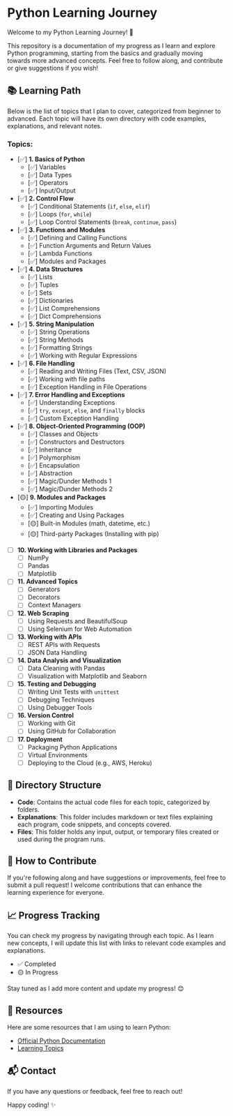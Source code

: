 # Python Learning Journey

Welcome to my Python Learning Journey! 🚀

This repository is a documentation of my progress as I learn and explore Python programming, starting from the basics and gradually moving towards more advanced concepts. Feel free to follow along, and contribute or give suggestions if you wish!

## 📚 Learning Path

Below is the list of topics that I plan to cover, categorized from beginner to advanced. Each topic will have its own directory with code examples, explanations, and relevant notes.

### Topics:
- [✅] **1. Basics of Python**
  - [✅] Variables
  - [✅] Data Types
  - [✅] Operators
  - [✅] Input/Output
- [✅] **2. Control Flow**
  - [✅] Conditional Statements (`if`, `else`, `elif`)
  - [✅] Loops (`for`, `while`)
  - [✅] Loop Control Statements (`break`, `continue`, `pass`)
- [✅] **3. Functions and Modules**
  - [✅] Defining and Calling Functions
  - [✅] Function Arguments and Return Values
  - [✅] Lambda Functions
  - [✅] Modules and Packages
- [✅] **4. Data Structures**
  - [✅] Lists
  - [✅] Tuples
  - [✅] Sets
  - [✅] Dictionaries
  - [✅] List Comprehensions
  - [✅] Dict Comprehensions
- [✅] **5. String Manipulation**
  - [✅] String Operations
  - [✅] String Methods
  - [✅] Formatting Strings
  - [✅] Working with Regular Expressions
- [✅] **6. File Handling**
  - [✅] Reading and Writing Files (Text, CSV, JSON)
  - [✅] Working with file paths
  - [✅] Exception Handling in File Operations
- [✅] **7. Error Handling and Exceptions**
  - [✅] Understanding Exceptions
  - [✅] `try`, `except`, `else`, and `finally` blocks
  - [✅] Custom Exception Handling
- [✅] **8. Object-Oriented Programming (OOP)**
  - [✅] Classes and Objects
  - [✅] Constructors and Destructors
  - [✅] Inheritance
  - [✅] Polymorphism
  - [✅] Encapsulation
  - [✅] Abstraction
  - [✅] Magic/Dunder Methods 1
  - [✅] Magic/Dunder Methods 2
- [🟡] **9. Modules and Packages**
  - [✅] Importing Modules
  - [✅] Creating and Using Packages
  - [🟡] Built-in Modules (math, datetime, etc.)
  - [🟡] Third-party Packages (Installing with pip)
- [ ] **10. Working with Libraries and Packages**
  - [ ] NumPy
  - [ ] Pandas
  - [ ] Matplotlib
- [ ] **11. Advanced Topics**
  - [ ] Generators
  - [ ] Decorators
  - [ ] Context Managers
- [ ] **12. Web Scraping**
  - [ ] Using Requests and BeautifulSoup
  - [ ] Using Selenium for Web Automation
- [ ] **13. Working with APIs**
  - [ ] REST APIs with Requests
  - [ ] JSON Data Handling
- [ ] **14. Data Analysis and Visualization**
  - [ ] Data Cleaning with Pandas
  - [ ] Visualization with Matplotlib and Seaborn
- [ ] **15. Testing and Debugging**
  - [ ] Writing Unit Tests with `unittest`
  - [ ] Debugging Techniques
  - [ ] Using Debugger Tools
- [ ] **16. Version Control**
  - [ ] Working with Git
  - [ ] Using GitHub for Collaboration
- [ ] **17. Deployment**
  - [ ] Packaging Python Applications
  - [ ] Virtual Environments
  - [ ] Deploying to the Cloud (e.g., AWS, Heroku)
  
## 📂 Directory Structure

- **Code**: Contains the actual code files for each topic, categorized by folders.
- **Explanations**: This folder includes markdown or text files explaining each program, code snippets, and concepts covered.
- **Files**: This folder holds any input, output, or temporary files created or used during the program runs.

## 🚀 How to Contribute

If you're following along and have suggestions or improvements, feel free to submit a pull request! I welcome contributions that can enhance the learning experience for everyone.

## 📈 Progress Tracking

You can check my progress by navigating through each topic. As I learn new concepts, I will update this list with links to relevant code examples and explanations.

- ✅ Completed
- 🟡 In Progress

Stay tuned as I add more content and update my progress! 😊

## 🔗 Resources

Here are some resources that I am using to learn Python:
- [Official Python Documentation](https://docs.python.org/3/)
- [Learning Topics](https://chatgpt.com/)

## 📬 Contact

If you have any questions or feedback, feel free to reach out!

Happy coding! ✨

